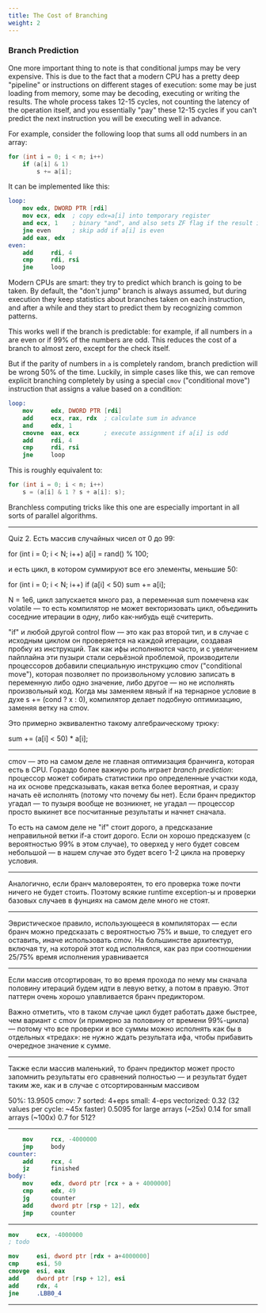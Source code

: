 ```yaml
---
title: The Cost of Branching
weight: 2
---
```


### Branch Prediction

One more important thing to note is that conditional jumps may be very expensive. This is due to the fact that a modern CPU has a pretty deep "pipeline" or instructions on different stages of execution: some may be just loading from memory, some may be decoding, executing or writing the results. The whole process takes 12-15 cycles, not counting the latency of the operation itself, and you essentially "pay" these 12-15 cycles if you can't predict the next instruction you will be executing well in advance.

For example, consider the following loop that sums all odd numbers in an array:


```cpp
for (int i = 0; i < n; i++)
    if (a[i] & 1)
        s += a[i];
```

It can be implemented like this:

```nasm
loop:
    mov edx, DWORD PTR [rdi]
    mov ecx, edx  ; copy edx=a[i] into temporary register
    and ecx, 1    ; binary "and", and also sets ZF flag if the result is zero
    jne even      ; skip add if a[i] is even
    add eax, edx
even:
    add     rdi, 4
    cmp     rdi, rsi
    jne     loop
```

Modern CPUs are smart: they try to predict which branch is going to be taken. By default, the "don't jump" branch is always assumed, but during execution they keep statistics about branches taken on each instruction, and after a while and they start to predict them by recognizing common patterns.

This works well if the branch is predictable: for example, if all numbers in `a` are even or if 99% of the numbers are odd. This reduces the cost of a branch to almost zero, except for the check itself.

But if the parity of numbers in `a` is completely random, branch prediction will be wrong 50% of the time. Luckily, in simple cases like this, we can remove explicit branching completely by using a special `cmov` ("conditional move") instruction that assigns a value based on a condition:

```nasm
loop:
    mov     edx, DWORD PTR [rdi]
    add     ecx, rax, rdx  ; calculate sum in advance
    and     edx, 1
    cmovne  eax, ecx       ; execute assignment if a[i] is odd
    add     rdi, 4
    cmp     rdi, rsi
    jne     loop
```

This is roughly equivalent to:

```cpp
for (int i = 0; i < n; i++)
    s = (a[i] & 1 ? s + a[i]: s);
```

Branchless computing tricks like this one are especially important in all sorts of parallel algorithms.

---

Quiz 2. Есть массив случайных чисел от 0 до 99: 

for (int i = 0; i < N; i++)
    a[i] = rand() % 100;

и есть цикл, в котором суммируют все его элементы, меньшие 50:

for (int i = 0; i < N; i++)
    if (a[i] < 50)
        sum += a[i];

N = 1e6, цикл запускается много раз, а переменная sum помечена как volatile — то есть компилятор не может векторизовать цикл, объединить соседние итерации в одну, либо как-нибудь ещё считерить.

"if" и любой другой control flow — это как раз второй тип, и в случае с исходным циклом он проверяется на каждой итерации, создавая пробку из инструкций. Так как ифы исполняются часто, и с увеличением пайплайна эти пузыри стали серьёзной проблемой, производители процессоров добавили специальную инструкцию cmov ("conditional move"), которая позволяет по произвольному условию записать в переменную либо одно значение, либо другое — но не исполнять произвольный код. Когда мы заменяем явный if на тернарное условие в духе s += (cond ? x : 0), компилятор делает подобную оптимизацию, заменяя ветку на cmov.

Это примерно эквивалентно такому алгебраическому трюку:

sum += (a[i] < 50) * a[i];

---

cmov — это на самом деле не главная оптимизация бранчинга, которая есть в CPU. Гораздо более важную роль играет *branch prediction*: процессор может собирать статистики про определенные участки кода, на их основе предсказывать, какая ветка более вероятная, и сразу начать её исполнять (потому что почему бы нет). Если бранч предиктор угадал — то пузыря вообще не возникнет, не угадал — процессор просто выкинет все посчитанные результаты и начнет сначала.

То есть на самом деле не "if" стоит дорого, а предсказание неправильной ветки if-а стоит дорого. Если он хорошо предсказуем (с вероятностью 99% в этом случае), то оверхед у него будет совсем небольшой — в нашем случае это будет всего 1-2 цикла на проверку условия.

---

Аналогично, если бранч маловероятен, то его проверка тоже почти ничего не будет стоить. Поэтому всякие runtime exception-ы и проверки базовых случаев в фунциях на самом деле много не стоят.

---

Эвристическое правило, использующееся в компиляторах — если бранч можно предсказать с вероятностью 75% и выше, то следует его оставить, иначе использовать cmov. На большинстве архитектур, включая ту, на которой этот код исполнялся, как раз при соотношении 25/75% время исполнения уравнивается

---

Если массив отсортирован, то во время прохода по нему мы сначала половину итераций будем идти в левую ветку, а потом в правую. Этот паттерн очень хорошо улавливается бранч предиктором.

Важно отметить, что в таком случае цикл будет работать даже быстрее, чем вариант с cmov (и примерно за половину от времени 99%-цикла)  — потому что все проверки и все суммы можно исполнять как бы в отдельных «тредах»: не нужно ждать результата ифа, чтобы прибавить очередное значение к сумме.

---

Также если массив маленький, то бранч предиктор может просто запомнить результаты его сравнений полностью — и результат будет таким же, как и в случае с отсортированным массивом




50%: 13.9505
cmov: 7
sorted: 4+eps
small: 4-eps
vectorized: 0.32 (32 values per cycle: ~45x faster)
            0.5095 for large arrays (~25x)
            0.14 for small arrays (~100x)
            0.7 for 512?


---

```nasm
    mov     rcx, -4000000
    jmp     body
counter:
    add     rcx, 4
    jz      finished
body:
    mov     edx, dword ptr [rcx + a + 4000000]
    cmp     edx, 49
    jg      counter
    add     dword ptr [rsp + 12], edx
    jmp     counter
```

---

```nasm
mov     ecx, -4000000
; todo

mov     esi, dword ptr [rdx + a+4000000]
cmp     esi, 50
cmovge  esi, eax
add     dword ptr [rsp + 12], esi
add     rdx, 4
jne     .LBB0_4
```
---

